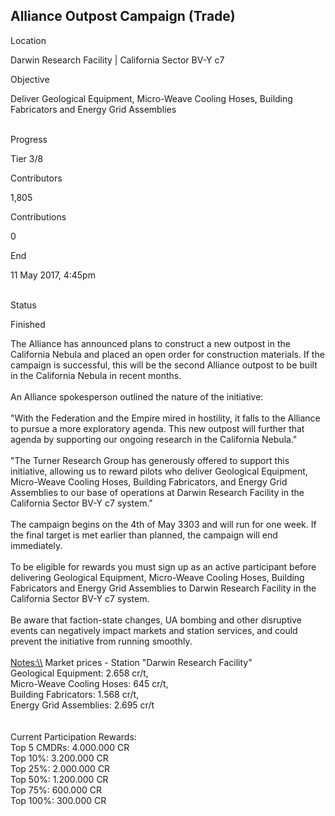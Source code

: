 ## Alliance Outpost Campaign (Trade)

Location

Darwin Research Facility \| California Sector BV-Y c7

Objective

Deliver Geological Equipment, Micro-Weave Cooling Hoses, Building
Fabricators and Energy Grid Assemblies

\
Progress

Tier 3/8

Contributors

1,805

Contributions

0

End

11 May 2017, 4:45pm

\
Status

Finished

The Alliance has announced plans to construct a new outpost in the
California Nebula and placed an open order for construction materials.
If the campaign is successful, this will be the second Alliance outpost
to be built in the California Nebula in recent months.\
\
An Alliance spokesperson outlined the nature of the initiative:\
\
\"With the Federation and the Empire mired in hostility, it falls to the
Alliance to pursue a more exploratory agenda. This new outpost will
further that agenda by supporting our ongoing research in the California
Nebula.\"\
\
\"The Turner Research Group has generously offered to support this
initiative, allowing us to reward pilots who deliver Geological
Equipment, Micro-Weave Cooling Hoses, Building Fabricators, and Energy
Grid Assemblies to our base of operations at Darwin Research Facility in
the California Sector BV-Y c7 system.\"\
\
The campaign begins on the 4th of May 3303 and will run for one week. If
the final target is met earlier than planned, the campaign will end
immediately.\
\
To be eligible for rewards you must sign up as an active participant
before delivering Geological Equipment, Micro-Weave Cooling Hoses,
Building Fabricators and Energy Grid Assemblies to Darwin Research
Facility in the California Sector BV-Y c7 system.\
\
Be aware that faction-state changes, UA bombing and other disruptive
events can negatively impact markets and station services, and could
prevent the initiative from running smoothly.\
\
[Notes:\\\\](Notes:\\) Market prices - Station \"Darwin Research
Facility\"\
Geological Equipment: 2.658 cr/t,\
Micro-Weave Cooling Hoses: 645 cr/t,\
Building Fabricators: 1.568 cr/t,\
Energy Grid Assemblies: 2.695 cr/t\
\
\
Current Participation Rewards:\
Top 5 CMDRs: 4.000.000 CR\
Top 10%: 3.200.000 CR\
Top 25%: 2.000.000 CR\
Top 50%: 1.200.000 CR\
Top 75%: 600.000 CR\
Top 100%: 300.000 CR
